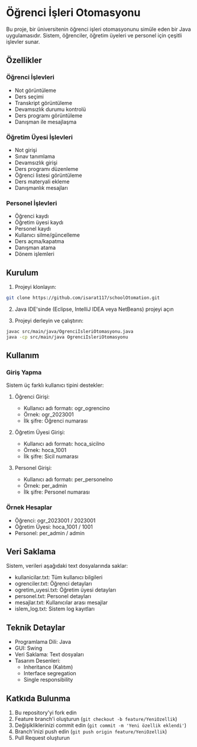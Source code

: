 # Öğrenci İşleri Otomasyonu

Bu proje, bir üniversitenin öğrenci işleri otomasyonunu simüle eden bir Java uygulamasıdır. Sistem, öğrenciler, öğretim üyeleri ve personel için çeşitli işlevler sunar.

## Özellikler

### Öğrenci İşlevleri
- Not görüntüleme
- Ders seçimi
- Transkript görüntüleme
- Devamsızlık durumu kontrolü
- Ders programı görüntüleme
- Danışman ile mesajlaşma

### Öğretim Üyesi İşlevleri
- Not girişi
- Sınav tanımlama
- Devamsızlık girişi
- Ders programı düzenleme
- Öğrenci listesi görüntüleme
- Ders materyali ekleme
- Danışmanlık mesajları

### Personel İşlevleri
- Öğrenci kaydı
- Öğretim üyesi kaydı
- Personel kaydı
- Kullanıcı silme/güncelleme
- Ders açma/kapatma
- Danışman atama
- Dönem işlemleri

## Kurulum

1. Projeyi klonlayın:
```bash
git clone https://github.com/isarat117/schoolOtomation.git
```

2. Java IDE'sinde (Eclipse, IntelliJ IDEA veya NetBeans) projeyi açın

3. Projeyi derleyin ve çalıştırın:
```bash
javac src/main/java/OgrenciIsleriOtomasyonu.java
java -cp src/main/java OgrenciIsleriOtomasyonu
```

## Kullanım

### Giriş Yapma
Sistem üç farklı kullanıcı tipini destekler:

1. Öğrenci Girişi:
   - Kullanıcı adı formatı: ogr_ogrencino
   - Örnek: ogr_2023001
   - İlk şifre: Öğrenci numarası

2. Öğretim Üyesi Girişi:
   - Kullanıcı adı formatı: hoca_sicilno
   - Örnek: hoca_1001
   - İlk şifre: Sicil numarası

3. Personel Girişi:
   - Kullanıcı adı formatı: per_personelno
   - Örnek: per_admin
   - İlk şifre: Personel numarası

### Örnek Hesaplar
- Öğrenci: ogr_2023001 / 2023001
- Öğretim Üyesi: hoca_1001 / 1001
- Personel: per_admin / admin

## Veri Saklama

Sistem, verileri aşağıdaki text dosyalarında saklar:
- kullanicilar.txt: Tüm kullanıcı bilgileri
- ogrenciler.txt: Öğrenci detayları
- ogretim_uyesi.txt: Öğretim üyesi detayları
- personel.txt: Personel detayları
- mesajlar.txt: Kullanıcılar arası mesajlar
- islem_log.txt: Sistem log kayıtları

## Teknik Detaylar

- Programlama Dili: Java
- GUI: Swing
- Veri Saklama: Text dosyaları
- Tasarım Desenleri: 
  - Inheritance (Kalıtım)
  - Interface segregation
  - Single responsibility

## Katkıda Bulunma

1. Bu repository'yi fork edin
2. Feature branch'i oluşturun (`git checkout -b feature/YeniOzellik`)
3. Değişikliklerinizi commit edin (`git commit -m 'Yeni özellik eklendi'`)
4. Branch'inizi push edin (`git push origin feature/YeniOzellik`)
5. Pull Request oluşturun
